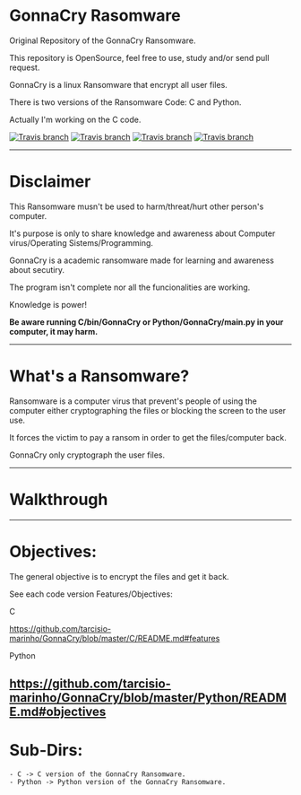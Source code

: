 # GonnaCry Rasomware 
Original Repository of the GonnaCry Ransomware.

This repository is OpenSource, feel free to use, study and/or send pull request.

GonnaCry is a linux Ransomware that encrypt all user files.

There is two versions of the Ransomware Code: C and Python.

Actually I'm working on the C code.


[![Travis branch](https://img.shields.io/travis/rust-lang/rust/master.svg)](https://github.com/tarcisio-marinho/GonnaCry)
[![Travis branch](https://img.shields.io/cran/l/devtools.svg)](https://github.com/tarcisio-marinho/GonnaCry/blob/master/LICENSE)
[![Travis branch](https://img.shields.io/badge/made%20with-%3C3-red.svg)](https://github.com/tarcisio-marinho/GonnaCry)
[![Travis branch](https://img.shields.io/github/stars/tarcisio-marinho/GonnaCry.svg)](https://github.com/tarcisio-marinho/GonnaCry/stargazers)
    
-------------

# Disclaimer
This Ransomware musn't be used to harm/threat/hurt other person's computer.

It's purpose is only to share knowledge and awareness about Computer virus/Operating Sistems/Programming.

GonnaCry is a academic ransomware made for learning and awareness about secutiry.

The program isn't complete nor all the funcionalities are working.

Knowledge is power!


**Be aware running C/bin/GonnaCry or Python/GonnaCry/main.py in your computer, it may harm.**

-------------

# What's a Ransomware?
Ransomware is a computer virus that prevent's people of using the computer either cryptographing the files or blocking the screen to the user use.

It forces the victim to pay a ransom in order to get the files/computer back.

GonnaCry only cryptograph the user files.

-------------

# Walkthrough



-------------

# Objectives:
The general objective is to encrypt the files and get it back.

See each code version Features/Objectives:

C

https://github.com/tarcisio-marinho/GonnaCry/blob/master/C/README.md#features

Python

https://github.com/tarcisio-marinho/GonnaCry/blob/master/Python/README.md#objectives
-------------

# Sub-Dirs:
    - C -> C version of the GonnaCry Ransomware.
    - Python -> Python version of the GonnaCry Ransomware.
